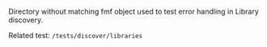 Directory without matching fmf object used to test error handling in Library discovery.

Related test: `/tests/discover/libraries`
